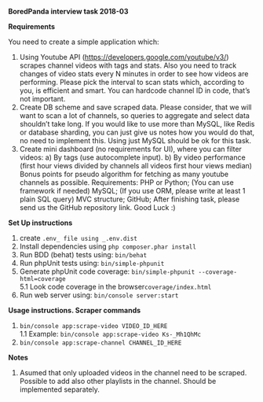 **BoredPanda interview task 2018-03**

**Requirements**

You need to create a simple application which:
1. Using Youtube API (https://developers.google.com/youtube/v3/) scrapes channel
videos with tags and stats. Also you need to track changes of video stats every N
minutes in order to see how videos are performing. Please pick the interval to scan stats
which, according to you, is efficient and smart. You can hardcode channel ID in code,
that’s not important.
2. Create DB scheme and save scraped data. Please consider, that we will want to scan a
lot of channels, so queries to aggregate and select data shouldn’t take long. If you would
like to use more than MySQL, like Redis or database sharding, you can just give us notes
how you would do that, no need to implement this. Using just MySQL should be ok for
this task.
3. Create mini dashboard (no requirements for UI), where you can filter videos:
a) By tags (use autocomplete input).
b) By video performance (first hour views divided by channels all videos first hour
views median)
Bonus points for pseudo algorithm for fetching as many youtube channels as possible.
Requirements:
PHP or Python; (You can use framework if needed)
MySQL; (If you use ORM, please write at least 1 plain SQL query)
MVC structure;
GitHub;
After finishing task, please send us the GitHub repository link.
Good Luck :)

**Set Up instructions**
1. create `.env_ file using _.env.dist`
2. Install dependencies using `php composer.phar install`
3. Run BDD (behat) tests using: `bin/behat`
4. Run phpUnit tests using: `bin/simple-phpunit`
5. Generate phpUnit code coverage: `bin/simple-phpunit --coverage-html=coverage`\
5.1 Look code coverage in the browser`coverage/index.html`
5. Run web server using: `bin/console server:start`


**Usage instructions. Scraper commands**
1. `bin/console app:scrape-video VIDEO_ID_HERE`\
1.1 Example: `bin/console app:scrape-video Ks-_Mh1QhMc` 
1. `bin/console app:scrape-channel CHANNEL_ID_HERE`

**Notes**
1. Asumed that only uploaded videos in the channel need to be scraped. Possible to add also other playlists in the channel. Should be implemented separately.